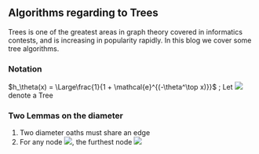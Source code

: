 
## Algorithms regarding to Trees
Trees is one of the greatest areas in graph theory covered in informatics contests, and is increasing in popularity rapidly. In this blog we cover some tree algorithms.
### Notation
$h_\theta(x) = \Large\frac{1}{1 + \mathcal{e}^{(-\theta^\top x)}}$ ;
Let <img src="https://render.githubusercontent.com/render/math?math=\mathcal{T}">  denote a Tree
### Two Lemmas on the diameter
1. Two diameter oaths must share an edge
2. For any node <img src="https://render.githubusercontent.com/render/math?math=v\in \mathcal{T}">, the furthest node <img src="https://render.githubusercontent.com/render/math?math=u">
